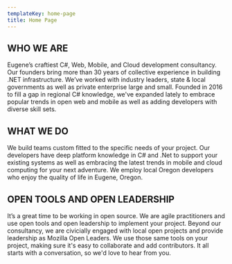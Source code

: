 ```yaml
---
templateKey: home-page
title: Home Page
---
```

<!-- ![](/img/black_hole_milkyway_header.jpg) -->

## WHO WE ARE

Eugene’s craftiest C#, Web, Mobile, and Cloud development consultancy. Our founders bring more than 30 years of collective experience in building .NET infrastructure. We’ve worked with industry leaders, state & local governments as well as private enterprise large and small.  Founded in 2016 to fill a gap in regional C# knowledge, we've expanded lately to embrace popular trends in open web and mobile as well as adding developers with diverse skill sets. 

## WHAT WE DO

We build teams custom fitted to the specific needs of your project.  Our developers have deep platform knowledge in C# and .Net to support your existing systems as well as embracing the latest trends in mobile and cloud computing for your next adventure.  We employ local Oregon developers who enjoy the quality of life in Eugene, Oregon.

## OPEN TOOLS AND OPEN LEADERSHIP

It’s a great time to be working in open source.  We are agile practitioners and use open tools and open leadership to implement your project.  Beyond our consultancy, we are civicially engaged with local open projects and provide leadership as Mozilla Open Leaders.  We use those same tools on your project, making sure it's easy to collaborate and add contributors. It all starts with a conversation, so we'd love to hear from you. 

